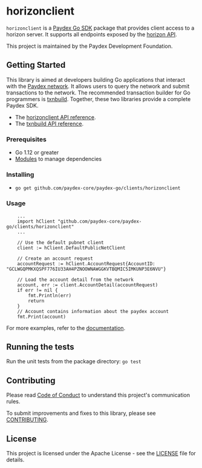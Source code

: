 # horizonclient


`horizonclient` is a [Paydex Go SDK](https://www.paydex.org/developers/reference/) package that provides client access to a horizon server. It supports all endpoints exposed by the [horizon API](https://www.paydex.org/developers/horizon/reference/index.html).

This project is maintained by the Paydex Development Foundation.

## Getting Started
This library is aimed at developers building Go applications that interact with the [Paydex network](https://www.paydex.org/). It allows users to query the network and submit transactions to the network. The recommended transaction builder for Go programmers is [txnbuild](https://github.com/paydex-core/paydex-go/tree/master/txnbuild). Together, these two libraries provide a complete Paydex SDK.

* The [horizonclient API reference](https://godoc.org/github.com/paydex-core/paydex-go/clients/horizonclient).
* The [txnbuild API reference](https://godoc.org/github.com/paydex-core/paydex-go/txnbuild).

### Prerequisites
* Go 1.12 or greater
* [Modules](https://github.com/golang/go/wiki/Modules) to manage dependencies

### Installing
* `go get github.com/paydex-core/paydex-go/clients/horizonclient`

### Usage

``` golang
    ...
    import hClient "github.com/paydex-core/paydex-go/clients/horizonclient"
    ...

    // Use the default pubnet client
    client := hClient.DefaultPublicNetClient

    // Create an account request
    accountRequest := hClient.AccountRequest{AccountID: "GCLWGQPMKXQSPF776IU33AH4PZNOOWNAWGGKVTBQMIC5IMKUNP3E6NVU"}

    // Load the account detail from the network
    account, err := client.AccountDetail(accountRequest)
    if err != nil {
        fmt.Println(err)
        return
    }
    // Account contains information about the paydex account
    fmt.Print(account)
```
For more examples, refer to the [documentation](https://godoc.org/github.com/paydex-core/paydex-go/clients/horizonclient).

## Running the tests
Run the unit tests from the package directory: `go test`

## Contributing
Please read [Code of Conduct](https://github.com/paydex/.github/blob/master/CODE_OF_CONDUCT.md) to understand this project's communication rules.

To submit improvements and fixes to this library, please see [CONTRIBUTING](../CONTRIBUTING.md).

## License
This project is licensed under the Apache License - see the [LICENSE](../../LICENSE-APACHE.txt) file for details.
